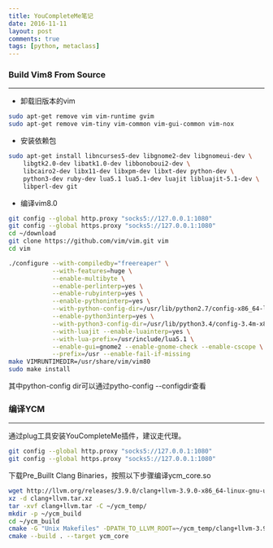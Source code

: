 ```yaml
---
title: YouCompleteMe笔记
date: 2016-11-11
layout: post
comments: true
tags: [python, metaclass]
---
```


### Build Vim8 From Source
----------------------

* 卸载旧版本的vim

``` sh
sudo apt-get remove vim vim-runtime gvim
sudo apt-get remove vim-tiny vim-common vim-gui-common vim-nox
```

<!-- more -->

* 安装依赖包

``` sh
sudo apt-get install libncurses5-dev libgnome2-dev libgnomeui-dev \
    libgtk2.0-dev libatk1.0-dev libbonoboui2-dev \
    libcairo2-dev libx11-dev libxpm-dev libxt-dev python-dev \
    python3-dev ruby-dev lua5.1 lua5.1-dev luajit libluajit-5.1-dev \
    libperl-dev git
```
* 编译vim8.0

``` sh
git config --global http.proxy "socks5://127.0.0.1:1080"
git config --global https.proxy "socks5://127.0.0.1:1080"
cd ~/download
git clone https://github.com/vim/vim.git vim
cd vim

./configure --with-compiledby="freereaper" \
            --with-features=huge \
            --enable-multibyte \
            --enable-perlinterp=yes \
            --enable-rubyinterp=yes \
            --enable-pythoninterp=yes \
            --with-python-config-dir=/usr/lib/python2.7/config-x86_64-linux-gnu \
            --enable-python3interp=yes \
            --with-python3-config-dir=/usr/lib/python3.4/config-3.4m-x86_64-linux-gnu \
            --with-luajit --enable-luainterp=yes \
            --with-lua-prefix=/usr/include/lua5.1 \
            --enable-gui=gnome2 --enable-gnome-check --enable-cscope \
            --prefix=/usr --enable-fail-if-missing
make VIMRUNTIMEDIR=/usr/share/vim/vim80
sudo make install
```
其中python-config dir可以通过pytho-config --configdir查看

### 编译YCM
-----------------------------
通过plug工具安装YouCompleteMe插件，建议走代理。

``` sh
git config --global http.proxy "socks5://127.0.0.1:1080"
git config --global https.proxy "socks5://127.0.0.1:1080"
```

下载Pre_Buillt Clang Binaries，按照以下步骤编译ycm_core.so

``` sh
wget http://llvm.org/releases/3.9.0/clang+llvm-3.9.0-x86_64-linux-gnu-ubuntu-14.04.tar.xz -O clang+llvm.tar.xz
xz -d clang+llvm.tar.xz
tar -xvf clang+llvm.tar -C ~/ycm_temp/
mkdir -p ~/ycm_build
cd ~/ycm_build
cmake -G "Unix Makefiles" -DPATH_TO_LLVM_ROOT=~/ycm_temp/clang+llvm-3.9.0-x86_64-linux-gnu-ubuntu-14.04 . ~/.vim/bundle/YouCompleteMe/third_party/ycmd/cpp
cmake --build . --target ycm_core 
```


